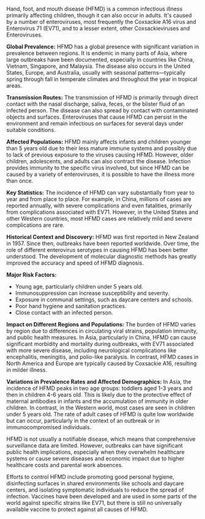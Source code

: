 Hand, foot, and mouth disease (HFMD) is a common infectious illness primarily affecting children, though it can also occur in adults. It's caused by a number of enteroviruses, most frequently the Coxsackie A16 virus and Enterovirus 71 (EV71), and to a lesser extent, other Coxsackieviruses and Enteroviruses.

**Global Prevalence:**
HFMD has a global presence with significant variation in prevalence between regions. It is endemic in many parts of Asia, where large outbreaks have been documented, especially in countries like China, Vietnam, Singapore, and Malaysia. The disease also occurs in the United States, Europe, and Australia, usually with seasonal patterns—typically spring through fall in temperate climates and throughout the year in tropical areas. 

**Transmission Routes:**
The transmission of HFMD is primarily through direct contact with the nasal discharge, saliva, feces, or the blister fluid of an infected person. The disease can also spread by contact with contaminated objects and surfaces. Enteroviruses that cause HFMD can persist in the environment and remain infectious on surfaces for several days under suitable conditions.

**Affected Populations:**
HFMD mainly affects infants and children younger than 5 years old due to their less mature immune systems and possibly due to lack of previous exposure to the viruses causing HFMD. However, older children, adolescents, and adults can also contract the disease. Infection provides immunity to the specific virus involved, but since HFMD can be caused by a variety of enteroviruses, it is possible to have the illness more than once.

**Key Statistics:**
The incidence of HFMD can vary substantially from year to year and from place to place. For example, in China, millions of cases are reported annually, with severe complications and even fatalities, primarily from complications associated with EV71. However, in the United States and other Western countries, most HFMD cases are relatively mild and severe complications are rare.

**Historical Context and Discovery:**
HFMD was first reported in New Zealand in 1957. Since then, outbreaks have been reported worldwide. Over time, the role of different enterovirus serotypes in causing HFMD has been better understood. The development of molecular diagnostic methods has greatly improved the accuracy and speed of HFMD diagnosis.

**Major Risk Factors:**
- Young age, particularly children under 5 years old.
- Immunosuppression can increase susceptibility and severity.
- Exposure in communal settings, such as daycare centers and schools.
- Poor hand hygiene and sanitation practices.
- Close contact with an infected person.
  
**Impact on Different Regions and Populations:**
The burden of HFMD varies by region due to differences in circulating viral strains, population immunity, and public health measures. In Asia, particularly in China, HFMD can cause significant morbidity and mortality during outbreaks, with EV71 associated with more severe disease, including neurological complications like encephalitis, meningitis, and polio-like paralysis. In contrast, HFMD cases in North America and Europe are typically caused by Coxsackie A16, resulting in milder illness.

**Variations in Prevalence Rates and Affected Demographics:**
In Asia, the incidence of HFMD peaks in two age groups: toddlers aged 1-3 years and then in children 4-6 years old. This is likely due to the protective effect of maternal antibodies in infants and the accumulation of immunity in older children. In contrast, in the Western world, most cases are seen in children under 5 years old. The rate of adult cases of HFMD is quite low worldwide but can occur, particularly in the context of an outbreak or in immunocompromised individuals.

HFMD is not usually a notifiable disease, which means that comprehensive surveillance data are limited. However, outbreaks can have significant public health implications, especially when they overwhelm healthcare systems or cause severe diseases and economic impact due to higher healthcare costs and parental work absences.

Efforts to control HFMD include promoting good personal hygiene, disinfecting surfaces in shared environments like schools and daycare centers, and isolating symptomatic individuals to reduce the spread of infection. Vaccines have been developed and are used in some parts of the world against specific strains like EV71, but there is still no universally available vaccine to protect against all causes of HFMD.